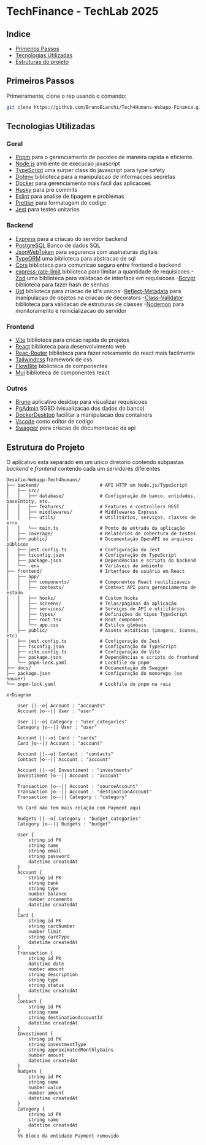 # TechFinance - TechLab 2025

## Indice

- [Primeiros Passos](#-primeiros-passos)
- [Tecnologias Utilizadas](#-tecnologias-utilizadas)
- [Estruturas do projeto](#-estruturas-do-projeto)
## Primeiros Passos

Primeiramente, clone o rep usando o comando:

```sh
git clone https://github.com/BrunoBianchi/Tech4Humans-Webapp-Financa.git
```

## Tecnologias Utilizadas

### Geral

- [Pnpm](https://pnpm.io/pt/) para o gerenciamento de pacotes de maneira rapida e eficiente.
- [Node.js](https://nodejs.org/pt) ambiente de execucao javascript
- [TypeScript](https://www.typescriptlang.org) uma surper class do javascript para type safety 
- [Dotenv](https://www.npmjs.com/package/dotenv) biblioteca para a manipulacao de informacoes secretas
- [Docker](https://www.docker.com) para gerenciamento mais facil das aplicacoes
- [Husky](https://typicode.github.io/husky/) para pre commits
- [Eslint](https://eslint.org) para analise de tipagem e problemas
- [Prettier](https://prettier.io) para formatagem do codigo
- [Jest](https://jestjs.io/pt-BR/) para testes unitarios

### Backend

- [Express](https://expressjs.com/pt-br/) para a criacao do servidor backend
- [PostgreSQL](https://www.postgresql.org) Banco de dados SQL
- [JsonWebToken](https://www.npmjs.com/package/jsonwebtoken) para seguranca com assinaturas digitais
- [TypeORM](https://typeorm.io) uma biblioteca para abstracao de sql
- [Cors](https://typeorm.io) biblioteca para comunicao segura entre frontend e backend
- [express-rate-limit](https://www.npmjs.com/package/express-rate-limit) biblioteca para limitar a quantidade de requisicoes
-[Zod](https://zod.dev) uma biblioteca para validacao de interface em requisicoes
-[Bcrypt](https://www.npmjs.com/package/bcrypt) biblioteca para fazer hash de senhas
- [Uid](https://www.npmjs.com/package/uid) biblioteca para criacao de id's unicos
-[Reflect-Metadata](https://www.npmjs.com/package/reflect-metadata) para manipulacao de objetos na criacao de decorators
-[Class-Validator](https://www.npmjs.com/package/class-validator) biblioteca para validacao de estruturas de classes
-[Nodemon](https://nodemon.io) para monitoramento e reinicializacao do servidor

### Frontend

- [Vite](https://vite.dev) biblioteca para cricao rapida de projetos 
- [React](https://react.dev) biblioteca para desenvolvimento web
- [Reac-Router](https://reactrouter.com) biblioteca para fazer roteamento do react mais facilmente
- [Tailwindcss](https://tailwindcss.com) framework de css 
- [FlowBite](https://flowbite.com) biblioteca de componentes 
- [Mui](https://mui.com) biblioteca de componentes react

### Outros

- [Bruno](https://www.usebruno.com) aplicativo desktop para visualizar requisicoes
- [PgAdmin](https://www.pgadmin.org) SGBD (visualizacao dos dados do banco)
- [DockerDesktop](https://www.docker.com) facilitar a manipulacao dos containers
- [Vscode](https://code.visualstudio.com) como editor de codigo
- [Swagger](https://swagger-autogen.github.io/docs/) para criacao de documentacao da api

## Estrutura do Projeto

O aplicativo esta separado em um unico diretorio contendo subpastas *backend* e *frontend* contendo cada um servidores diferentes 


```
Desafio-Webapp-Tech4humans/
├── backend/                      # API HTTP em Node.js/TypeScript
│   ├── src/
│   │   ├── database/             # Configuração do banco, entidades, baseEntity, etc.
│   │   ├── features/             # Features e controllers REST
│   │   ├── middlewares/          # Middlewares Express
│   │   ├── utils/                # Utilitários, serviços, classes de erro
│   │   └── main.ts               # Ponto de entrada da aplicação
│   ├── coverage/                 # Relatórios de cobertura de testes
│   ├── public/                   # Documentação OpenAPI ou arquivos públicos
│   ├── jest.config.ts            # Configuração do Jest
│   ├── tsconfig.json             # Configuração do TypeScript
│   ├── package.json              # Dependências e scripts do backend
│   └── .env                      # Variáveis de ambiente
├── frontend/                     # Interface de usuário em React
│   ├── app/
│   │   ├── components/           # Componentes React reutilizáveis
│   │   ├── contexts/             # Context API para gerenciamento de estado
│   │   ├── hooks/                # Custom hooks
│   │   ├── screens/              # Telas/páginas da aplicação
│   │   ├── services/             # Serviços de API e utilitários
│   │   ├── types/                # Definições de tipos TypeScript
│   │   ├── root.tsx              # Root component
│   │   └── app.css               # Estilos globais
│   ├── public/                   # Assets estáticos (imagens, ícones, etc)
│   ├── jest.config.ts            # Configuração do Jest
│   ├── tsconfig.json             # Configuração do TypeScript
│   ├── vite.config.ts            # Configuração do Vite
│   ├── package.json              # Dependências e scripts do frontend
│   └── pnpm-lock.yaml            # Lockfile do pnpm
├── docs/                         # Documentação do Swagger
├── package.json                  # Configuração do monorepo (se houver)
└── pnpm-lock.yaml                # Lockfile do pnpm na raiz
```

```mermaid
erDiagram

    User ||--o{ Account : "accounts"
    Account }o--|| User : "user"

    User ||--o{ Category : "user_categories"
    Category }o--|| User : "user"

    Account ||--o{ Card : "cards"
    Card }o--|| Account : "account"

    Account ||--o{ Contact : "contacts"
    Contact }o--|| Account : "account"

    Account ||--o{ Investiment : "investments"
    Investiment }o--|| Account : "account"

    Transaction }o--|| Account : "sourceAccount"
    Transaction }o--|| Account : "destinationAccount"
    Transaction }o--|| Category : "category"

    %% Card não tem mais relação com Payment aqui

    Budgets ||--o{ Category : "budget_categories"
    Category }o--|| Budgets : "budget"

    User {
        string id PK
        string name
        string email
        string password
        datetime createdAt
    }
    Account {
        string id PK
        string bank
        string type
        number balance
        number orcamento
        datetime createdAt
    }
    Card {
        string id PK
        string cardNumber
        number limit
        string cardType
        datetime createdAt
    }
    Transaction {
        string id PK
        datetime date
        number amount
        string description
        string type
        string status
        datetime createdAt
    }
    Contact {
        string id PK
        string name
        string destinationAccountId
        datetime createdAt
    }
    Investiment {
        string id PK
        string investmentType
        string approximatedMonthlyGains
        number amount
        datetime createdAt
    }
    Budgets {
        string id PK
        string name
        number value
        number amount
        datetime createdAt
    }
    Category {
        string id PK
        string name
        datetime createdAt
    }
    %% Bloco da entidade Payment removido
```

